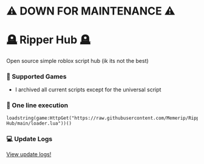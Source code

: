 # ⚠️ DOWN FOR MAINTENANCE ⚠️

# 🪦 Ripper Hub 🪦
Open source simple roblox script hub (ik its not the best)

### 🦈 Supported Games

<ul>
  <li>I archived all current scripts except for the universal script</li>
</ul>

### 🔗 One line execution

```
loadstring(game:HttpGet("https://raw.githubusercontent.com/Memerip/Ripper-Hub/main/loader.lua"))()
```

### 💻 Update Logs

<a href="https://github.com/Memerip/Ripper-Hub/blob/main/Updates.md">View update logs!</a>
